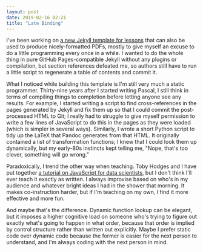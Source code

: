 ```yaml
---
layout: post
date: 2019-02-16 02:21
title: "Late Binding"
---
```


I've been working on [a new Jekyll template for lessons](https://github.com/merely-useful/template)
that can also be used to produce nicely-formatted PDFs,
mostly to give myself an excuse to do a little programming every once in a while.
I wanted to do the whole thing in pure GitHub Pages-compatible Jekyll without any plugins or compilation,
but section references defeated me,
so authors still have to run a little script to regenerate a table of contents and commit it.

What I noticed while building this template is I'm still very much a static programmer.
Thirty-nine years after I started writing Pascal,
I still think in terms of compiling things to completion before letting anyone see any results.
For example,
I started writing a script to find cross-references in the pages generated by Jekyll
and fix them up
so that I could commit the post-processed HTML to Git;
I really had to struggle to give myself permission to write a few lines of JavaScript
to do this in the pages as they were loaded
(which is simpler in several ways).
Similarly,
I wrote a short Python script to tidy up the LaTeX that Pandoc generates from that HTML.
It originally contained a list of transformation functions;
I knew that I could look them up dynamically,
but my early-80s instincts kept telling me, "Nope, that's too clever, something will go wrong."

Paradoxically,
I trend the other way when teaching.
Toby Hodges and I have put together
[a tutorial on JavaScript for data scientists](https://software-tools-in-javascript.github.io/js-vs-ds/),
but I don't think I'll ever teach it exactly as written.
I always improvise based on who's in my audience and whatever bright ideas I had in the shower that morning.
It makes co-instruction harder,
but if I'm teaching on my own,
I find it more effective and more fun.

And maybe that's the difference.
Dynamic function lookup can be elegant,
but it imposes a higher cognitive load on someone who's trying to figure out
exactly what's going to happen in what order,
because that order is implied by control structure rather than written out explicitly.
Maybe I prefer static code over dynamic code because the former is easier for the next person to understand,
and I'm always coding with the next person in mind.
